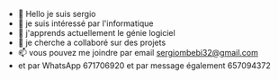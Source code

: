- 👋 Hello je suis sergio
- 👀 je suis intéressé par l'informatique 
- 🌱 j'apprends actuellement le génie logiciel 
- 💞️ je cherche a collaboré sur des projets 
- 📫 vous pouvez me joindre par email sergiombebi32@gmail.com
- et par WhatsApp 671706920 et par message également 657094372

<!---
Sergiombebi/Sergiombebi is a ✨ special ✨ repository because its `README.md` (this file) appears on your GitHub profile.
You can click the Preview link to take a look at your changes.
--->
